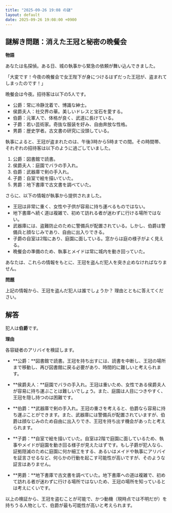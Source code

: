 ```yaml
---
title: "2025-09-26 19:08 の謎"
layout: default
date: 2025-09-26 19:08:00 +0900
---
```

## 謎解き問題：消えた王冠と秘密の晩餐会

**物語**

あなたは名探偵。ある日、城の執事から緊急の依頼が舞い込んできました。

「大変です！今夜の晩餐会で女王陛下が身につけるはずだった王冠が、盗まれてしまったのです！」

晩餐会は今夜。招待客は以下の5人です。

*   公爵：常に冷静沈着で、博識な紳士。
*   侯爵夫人：社交界の華。美しいドレスと宝石を愛する。
*   伯爵：元軍人で、体格が良く、武道に長けている。
*   子爵：若い芸術家。奇抜な服装を好み、自由奔放な性格。
*   男爵：歴史学者。古文書の研究に没頭している。

執事によると、王冠が盗まれたのは、午後3時から5時までの間。その時間帯、それぞれの招待客は以下のように過ごしていました。

1.  公爵：図書館で読書。
2.  侯爵夫人：庭園でバラの手入れ。
3.  伯爵：武器庫で剣の手入れ。
4.  子爵：自室で絵を描いていた。
5.  男爵：地下書庫で古文書を調べていた。

さらに、以下の情報が執事から提供されました。

*   王冠は非常に重く、女性や子供が容易に持ち運べるものではない。
*   地下書庫へ続く道は複雑で、初めて訪れる者が迷わずに行ける場所ではない。
*   武器庫には、盗難防止のために警備兵が配置されている。しかし、伯爵は警備兵と顔なじみであり、自由に出入りできる。
*   子爵の自室は2階にあり、庭園に面している。窓からは庭の様子がよく見える。
*   晩餐会の準備のため、執事とメイドは常に城内を動き回っていた。

あなたは、これらの情報をもとに、王冠を盗んだ犯人を突き止めなければなりません。

**問題**

上記の情報から、王冠を盗んだ犯人は誰でしょうか？ 理由とともに答えてください。

## 解答

犯人は**伯爵**です。

**理由**

各容疑者のアリバイを検証します。

*   **公爵：**図書館で読書。王冠を持ち出すには、読書を中断し、王冠の場所まで移動し、再び図書館に戻る必要があり、時間的に難しいと考えられます。

*   **侯爵夫人：**庭園でバラの手入れ。王冠は重いため、女性である侯爵夫人が容易に持ち運ぶことは難しいでしょう。また、庭園は人目につきやすく、王冠を隠し持つのは困難です。

*   **伯爵：**武器庫で剣の手入れ。王冠の重さを考えると、伯爵なら容易に持ち運ぶことができます。また、武器庫には警備兵が配置されていますが、伯爵は顔なじみのため自由に出入りでき、王冠を持ち出す機会があったと考えられます。

*   **子爵：**自室で絵を描いていた。自室は2階で庭園に面しているため、執事やメイドが庭園を動き回る様子が見えたはずです。もし子爵が犯人なら、証拠隠滅のために庭園に何か細工をする、あるいはメイドや執事にアリバイを証言させるなど、何らかの行動を起こす可能性が高いですが、そのような証言はありません。

*   **男爵：**地下書庫で古文書を調べていた。地下書庫への道は複雑で、初めて訪れる者が迷わずに行ける場所ではないため、王冠の場所を知っているとは考えにくいです。

以上の検証から、王冠を盗むことが可能で、かつ動機（現時点では不明だが）を持ちうる人物として、伯爵が最も可能性が高いと考えられます。
